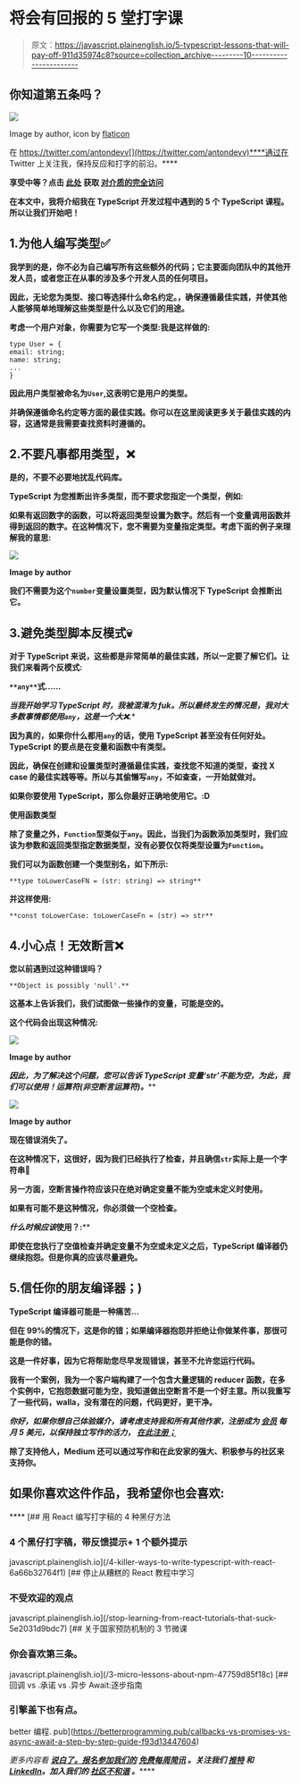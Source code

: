 # 将会有回报的 5 堂打字课

> 原文：<https://javascript.plainenglish.io/5-typescript-lessons-that-will-pay-off-911d35974c8?source=collection_archive---------10----------------------->

## 你知道第五条吗？

![](img/ab003713b9ed4008414a72b28abea0b1.png)

Image by author, icon by [flaticon](https://www.flaticon.com/free-icons/bad)

在 https://twitter.com/antondevv[](https://twitter.com/antondevv)****通过在 Twitter 上关注我，保持反应和打字的前沿。****

**享受中等？点击 [**此处**](https://medium.com/@anton.franzen/membership) 获取 [**对介质的完全访问**](https://medium.com/@anton.franzen/membership)**

**在本文中，我将介绍我在 TypeScript 开发过程中遇到的 5 个 TypeScript 课程。所以让我们开始吧！**

## **1.为他人编写类型✅**

**我学到的是，你不必为自己编写所有这些额外的代码；它主要面向团队中的其他开发人员，或者您正在从事的涉及多个开发人员的任何项目。**

**因此，无论您为类型、接口等选择什么命名约定。，确保遵循最佳实践，并使其他人能够简单地理解这些类型是什么以及它们的用途。**

**考虑一个用户对象，你需要为它写一个类型:我是这样做的:**

```
type User = {
email: string;
name: string;
...
}
```

**因此用户类型被命名为`User`,这表明它是用户的类型。**

**并确保遵循命名约定等方面的最佳实践。你可以在这里阅读更多关于最佳实践的内容，这通常是我需要查找资料时遵循的。**

## **2.不要凡事都用类型，❌**

**是的，不要不必要地扰乱代码库。**

**TypeScript 为您推断出许多类型，而不要求您指定一个类型，例如:**

**如果有返回数字的函数，可以将返回类型设置为数字。然后有一个变量调用函数并得到返回的数字。在这种情况下，您不需要为变量指定类型。考虑下面的例子来理解我的意思:**

**![](img/28a910869b613e75d8be48e4789496bf.png)**

**Image by author**

**我们不需要为这个`number`变量设置类型，因为默认情况下 TypeScript 会推断出它。**

## **3.避免类型脚本反模式💀**

**对于 TypeScript 来说，这些都是非常简单的最佳实践，所以一定要了解它们。让我们来看两个反模式:**

****`**any**`**式……******

****当我开始学习 TypeScript 时，我被混淆为 fu*k。所以最终发生的情况是，我对大多数事情都使用`any`，这是一个大❌.****

****因为真的，如果你什么都用`any`的话，使用 TypeScript 甚至没有任何好处。TypeScript 的要点是在变量和函数中有类型。****

****因此，确保在创建和设置类型时遵循最佳实践，查找您不知道的类型，查找 X case 的最佳实践等等。所以与其偷懒写`any`，不如查查，一开始就做对。****

****如果你要使用 TypeScript，那么你最好正确地使用它。:D****

******使用函数类型******

****除了变量之外，`Function`型类似于`any`。因此，当我们为函数添加类型时，我们应该为参数和返回类型指定数据类型，没有必要仅仅将类型设置为`Function`。****

******我们可以为函数创建一个类型别名，如下所示:******

```
**type toLowerCaseFN = (str: string) => string**
```

******并这样使用:******

```
**const toLowerCase: toLowerCaseFn = (str) => str**
```

## ****4.小心点！无效断言❌****

****您以前遇到过这种错误吗？****

```
**Object is possibly 'null'.**
```

****这基本上告诉我们，我们试图做一些操作的变量，可能是空的。****

******这个代码会出现这种情况:******

****![](img/98455a0e3a2cb75f010b028be860b319.png)****

****Image by author****

****因此，为了解决这个问题，您可以*告诉 TypeScript 变量‘str’不能为空，为此，我们可以使用！运算符(非空断言运算符)。*****

****![](img/348599164289a3222d832249fbaa3305.png)****

****Image by author****

****现在错误消失了。****

****在这种情况下，这很好，因为我们已经执行了检查，并且确信`str`实际上是一个字符串🙂****

****另一方面，空断言操作符应该只在绝对确定变量不能为空或未定义时使用。****

****如果有可能不是这种情况，你必须做一个空检查。****

******什么时候*应该*使用？:******

****即使在您执行了空值检查并确定变量不为空或未定义之后，TypeScript 编译器仍继续抱怨。但是你真的应该尽量避免。****

## ****5.信任你的朋友编译器；)****

****TypeScript 编译器可能是一种痛苦…****

****但在 99%的情况下，这是你的错；如果编译器抱怨并拒绝让你做某件事，那很可能是你的错。****

****这是一件好事，因为它将帮助您尽早发现错误，甚至不允许您运行代码。****

****我有一个案例，我为一个客户端构建了一个包含大量逻辑的 reducer 函数，在多个实例中，它抱怨数据可能为空，我知道做出空断言不是一个好主意。所以我重写了一些代码，walla，没有潜在的问题，代码更好，更干净。****

*****你好，如果你想自己体验媒介，请考虑支持我和所有其他作家，注册成为* [***会员***](https://medium.com/@anton.franzen/membership) *每月 5 美元，以保持独立写作的活力，* [***在此注册；***](https://medium.com/@anton.franzen/membership)****

****除了支持他人，Medium 还可以通过写作和在此安家的强大、积极参与的社区来支持你。****

## ****如果你喜欢这件作品，我希望你也会喜欢:****

****[](/4-killer-ways-to-write-typescript-with-react-6a66b32764f1) [## 用 React 编写打字稿的 4 种黑仔方法

### 4 个黑仔打字稿，带反馈提示+ 1 个额外提示

javascript.plainenglish.io](/4-killer-ways-to-write-typescript-with-react-6a66b32764f1) [](/stop-learning-from-react-tutorials-that-suck-5e2031d9bdc7) [## 停止从糟糕的 React 教程中学习

### 不受欢迎的观点

javascript.plainenglish.io](/stop-learning-from-react-tutorials-that-suck-5e2031d9bdc7) [](/3-micro-lessons-about-npm-47759d85f18c) [## 关于国家预防机制的 3 节微课

### 你会喜欢第三条。

javascript.plainenglish.io](/3-micro-lessons-about-npm-47759d85f18c) [](https://betterprogramming.pub/callbacks-vs-promises-vs-async-await-a-step-by-step-guide-f93d13447604) [## 回调 vs .承诺 vs .异步 Await:逐步指南

### 引擎盖下也有点。

better 编程. pub](https://betterprogramming.pub/callbacks-vs-promises-vs-async-await-a-step-by-step-guide-f93d13447604) 

*更多内容看* [***说白了。报名参加我们的***](https://plainenglish.io/) **[***免费每周简讯***](http://newsletter.plainenglish.io/) *。关注我们* [***推特***](https://twitter.com/inPlainEngHQ) *和*[***LinkedIn***](https://www.linkedin.com/company/inplainenglish/)*。加入我们的* [***社区不和谐***](https://discord.gg/GtDtUAvyhW) *。*******